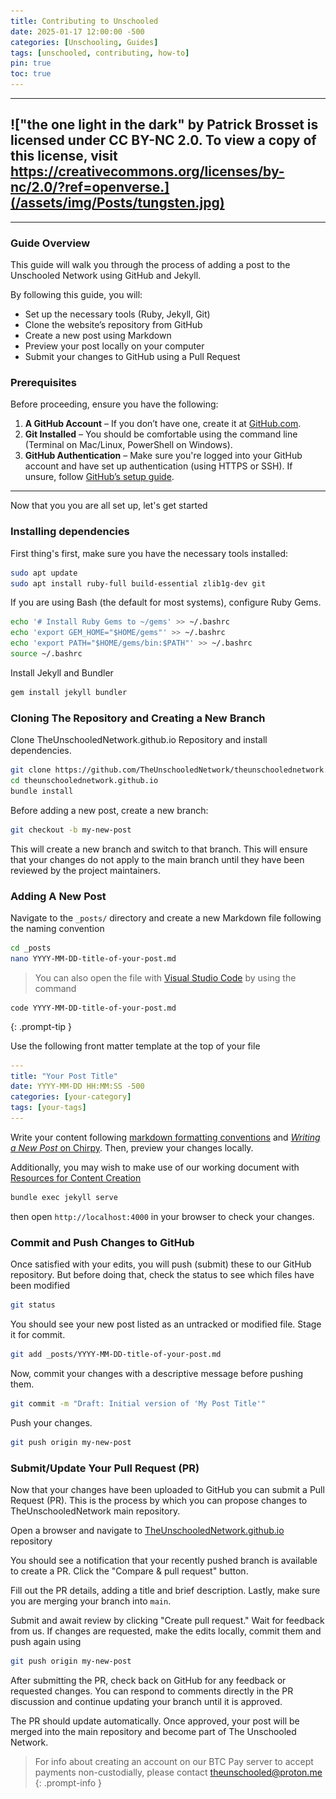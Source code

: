 ```yaml
---
title: Contributing to Unschooled
date: 2025-01-17 12:00:00 -500
categories: [Unschooling, Guides]
tags: [unschooled, contributing, how-to]
pin: true
toc: true
---
```

 
---

## !["the one light in the dark" by Patrick Brosset is licensed under CC BY-NC 2.0. To view a copy of this license, visit https://creativecommons.org/licenses/by-nc/2.0/?ref=openverse.](/assets/img/Posts/tungsten.jpg)

---

### **Guide Overview**  

This guide will walk you through the process of adding a post to the Unschooled Network using GitHub and Jekyll. 

By following this guide, you will:  
- Set up the necessary tools (Ruby, Jekyll, Git)  
- Clone the website’s repository from GitHub  
- Create a new post using Markdown  
- Preview your post locally on your computer  
- Submit your changes to GitHub using a Pull Request  

### **Prerequisites**  
Before proceeding, ensure you have the following:  

1. **A GitHub Account** – If you don’t have one, create it at [GitHub.com](https://github.com).  
2. **Git Installed** – You should be comfortable using the command line (Terminal on Mac/Linux, PowerShell on Windows).  
3. **GitHub Authentication** – Make sure you're logged into your GitHub account and have set up authentication (using HTTPS or SSH). If unsure, follow [GitHub’s setup guide](https://docs.github.com/en/get-started/getting-started-with-git).

---

Now that you you are all set up, let's get started 

### **Installing dependencies**
First thing's first, make sure you have the necessary tools installed:  
```bash
sudo apt update
sudo apt install ruby-full build-essential zlib1g-dev git
```

If you are using Bash (the default for most systems), configure Ruby Gems.

```bash
echo '# Install Ruby Gems to ~/gems' >> ~/.bashrc
echo 'export GEM_HOME="$HOME/gems"' >> ~/.bashrc
echo 'export PATH="$HOME/gems/bin:$PATH"' >> ~/.bashrc
source ~/.bashrc
```

Install Jekyll and Bundler

```bash
gem install jekyll bundler
```
### **Cloning The Repository and Creating a New Branch**
Clone TheUnschooledNetwork.github.io Repository and install dependencies.

```bash
git clone https://github.com/TheUnschooledNetwork/theunschoolednetwork.github.io.git
cd theunschoolednetwork.github.io
bundle install 
```

Before adding a new post, create a new branch:

```bash
git checkout -b my-new-post
```

This will create a new branch and switch to that branch. This will ensure that your changes do not apply to the main branch until they have been reviewed by the project maintainers. 

### **Adding A New Post**

Navigate to the `_posts/` directory and create a new Markdown file following the naming convention

```bash
cd _posts
nano YYYY-MM-DD-title-of-your-post.md
```

> You can also open the file with [Visual Studio Code](https://code.visualstudio.com/docs/setup/setup-overview) by using the command 
```
code YYYY-MM-DD-title-of-your-post.md
```
{: .prompt-tip }

Use the following front matter template at the top of your file 

```yml
---
title: "Your Post Title"
date: YYYY-MM-DD HH:MM:SS -500
categories: [your-category]
tags: [your-tags]
---
```

Write your content following [markdown formatting conventions](https://github.com/adam-p/markdown-here/wiki/Markdown-Cheatsheet) and [_Writing a New Post_ on Chirpy](https://chirpy.cotes.page/posts/write-a-new-post/). Then, preview your changes locally.

Additionally, you may wish to make use of our working document with [Resources for Content Creation](https://theunschoolednetwork.github.io/posts/Useful-Content-Creation-Resources/)

```bash
bundle exec jekyll serve
```

then open `http://localhost:4000` in your browser to check your changes.

### **Commit and Push Changes to GitHub**
Once satisfied with your edits, you will push (submit) these to our GitHub repository. But before doing that, check the status to see which files have been modified

```bash
git status
```

You should see your new post listed as an untracked or modified file. Stage it for commit. 

```bash
git add _posts/YYYY-MM-DD-title-of-your-post.md
```

Now, commit your changes with a descriptive message before pushing them.

```bash
git commit -m "Draft: Initial version of 'My Post Title'"
```

Push your changes.

```bash 
git push origin my-new-post
```
### **Submit/Update Your Pull Request (PR)** 
Now that your changes have been uploaded to GitHub you can submit a Pull Request (PR). This is the process by which you can propose changes to TheUnschooledNetwork main repository. 

Open a browser and navigate to [TheUnschooledNetwork.github.io](https://github.com/TheUnschooledNetwork/theunschoolednetwork.github.io) repository

You should see a notification that your recently pushed branch is available to create a PR. Click the "Compare & pull request" button.

Fill out the PR details, adding a title and brief description. Lastly, make sure you are merging your branch into `main`. 

Submit and await review by clicking "Create pull request." Wait for feedback from us. If changes are requested, make the edits locally, commit them and push again using 

```bash
git push origin my-new-post
```
After submitting the PR, check back on GitHub for any feedback or requested changes. You can respond to comments directly in the PR discussion and continue updating your branch until it is approved.

The PR should update automatically. Once approved, your post will be merged into the main repository and become part of The Unschooled Network. 

> For info about creating an account on our BTC Pay server to accept payments non-custodially, please contact theunschooled@proton.me
{: .prompt-info }